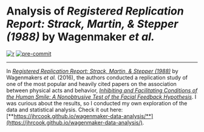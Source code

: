 # Analysis of *Registered Replication Report: Strack, Martin, & Stepper (1988)* by Wagenmaker *et al.*

[![r](https://img.shields.io/badge/R-4.1.0-276DC3.svg?style=flat&logo=r)](https://www.r-project.org)
[![pre-commit](https://img.shields.io/badge/pre--commit-enabled-brightgreen?logo=pre-commit&logoColor=white)](https://github.com/pre-commit/pre-commit)

---

In [*Registered Replication Report: Strack, Martin, & Stepper (1988)*](papers/Wagenmaker-et-al_2016_APS.pdf) by Wagenmakers *et al.* (2016), the authors conducted a replication study of one of the most popular and heavily cited papers on the association between physical acts and behavior, [*Inhibiting and Facilitating Conditions of the Human Smile: A Nonobtrusive Test of the Facial Feedback Hypothesis*](papers/Strack_1988_Inhibiting-and-facilitating-conditions-of-the-human-smile-a-nonobtrusive-test-of-the-facial-feedback-hypothesis.pdf).
I was curious about the results, so I conducted my own exploration of the data and statistical analysis.
Check it out here: [**https://jhrcook.github.io/wagenmaker-data-analysis/**](https://jhrcook.github.io/wagenmaker-data-analysis/).
